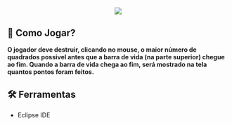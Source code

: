 <h1 align="center">
  <img src="https://media.giphy.com/media/OgzdvKAHcDfVQBAuIJ/giphy.gif">
</h1>

## 🤔 Como Jogar?
**O jogador deve destruir, clicando no mouse, o maior número de quadrados possivel antes que a barra de vida (na parte superior) chegue ao fim. Quando a barra de vida chega ao fim, será mostrado na tela quantos pontos foram feitos.**

## 🛠️ Ferramentas
- Eclipse IDE
